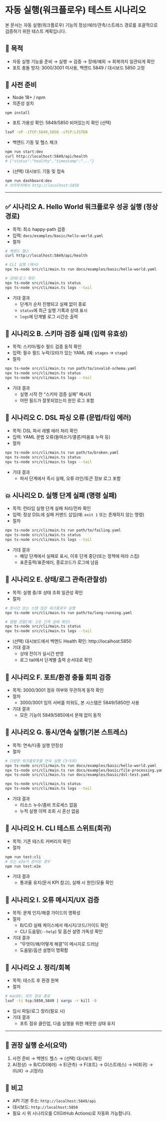 # 자동 실행(워크플로우) 테스트 시나리오

본 문서는 자동 실행(워크플로우) 기능의 정상/에러/관측/스트레스 경로를 포괄적으로 검증하기 위한 테스트 계획입니다.

## 🎯 목적
- 자동 실행 기능을 준비 → 실행 → 검증 → 장애/예외 → 회복까지 일관되게 확인
- 포트 충돌 방지: 3000/3001 미사용, 백엔드 5849 / 대시보드 5850 고정

## 🧰 사전 준비
- Node 18+ / npm
- 의존성 설치
```bash
npm install
```
- 포트 가용성 확인: 5849/5850 비어있는지 확인 (선택)
```bash
lsof -nP -iTCP:5849,5850 -sTCP:LISTEN
```
- 백엔드 기동 및 헬스 체크
```bash
npm run start:dev
curl http://localhost:5849/api/health
# {"status":"healthy","timestamp":"..."}
```
- (선택) 대시보드 기동 및 접속
```bash
npm run dashboard:dev
# 브라우저에서 http://localhost:5850
```

---

## ✅ 시나리오 A. Hello World 워크플로우 성공 실행 (정상 경로)
- 목적: 최소 happy-path 검증
- 입력: `docs/examples/basic/hello-world.yaml`
- 절차
```bash
# 백엔드 헬스
curl http://localhost:5849/api/health

# CLI 실행 (예시)
npx ts-node src/cli/main.ts run docs/examples/basic/hello-world.yaml

# 상태/로그 확인
npx ts-node src/cli/main.ts status
npx ts-node src/cli/main.ts logs --tail
```
- 기대 결과
  - 단계가 순차 진행되고 실패 없이 종료
  - `status`에 최근 실행 기록과 상태 표시
  - `logs`에 단계별 로그 시간순 출력

## 🧪 시나리오 B. 스키마 검증 실패 (입력 유효성)
- 목적: 스키마/필수 필드 검증 동작 확인
- 입력: 필수 필드 누락/오타가 있는 YAML (예: `stages` → `stage`)
- 절차
```bash
npx ts-node src/cli/main.ts run path/to/invalid-schema.yaml
npx ts-node src/cli/main.ts status
npx ts-node src/cli/main.ts logs --tail
```
- 기대 결과
  - 실행 시작 전 “스키마 검증 실패” 메시지
  - 어떤 필드가 잘못되었는지 원인 로그 포함

## 🧩 시나리오 C. DSL 파싱 오류 (문법/타입 에러)
- 목적: DSL 파서 레벨 에러 처리 확인
- 입력: YAML 문법 오류(들여쓰기/콜론/따옴표 누락 등)
- 절차
```bash
npx ts-node src/cli/main.ts run path/to/broken.yaml
npx ts-node src/cli/main.ts status
npx ts-node src/cli/main.ts logs --tail
```
- 기대 결과
  - 파서 단계에서 즉시 실패, 오류 라인/토큰 정보 로그 포함

## 💥 시나리오 D. 실행 단계 실패 (명령 실패)
- 목적: 런타임 실행 단계 실패 처리/전파 확인
- 입력: 정상 DSL에 실패 커맨드 삽입(예: `exit 1` 또는 존재하지 않는 명령)
- 절차
```bash
npx ts-node src/cli/main.ts run path/to/failing.yaml
npx ts-node src/cli/main.ts status
npx ts-node src/cli/main.ts logs --tail
```
- 기대 결과
  - 해당 단계에서 실패로 표시, 이후 단계 중단(또는 정책에 따라 스킵)
  - 표준출력/표준에러, 종료코드가 로그에 남음

## 📡 시나리오 E. 상태/로그 관측(관찰성)
- 목적: 실행 중/후 상태 조회 일관성 확인
- 절차
```bash
# 장시간 또는 스텝 많은 워크플로우 실행
npx ts-node src/cli/main.ts run path/to/long-running.yaml

# 병렬 관찰(예: 2초 간격 상태 확인)
npx ts-node src/cli/main.ts status
npx ts-node src/cli/main.ts logs --tail
```
- (선택) 대시보드에서 백엔드 Health 확인: http://localhost:5850
- 기대 결과
  - 상태 전이가 실시간 반영
  - 로그 tail에서 단계별 출력 순서대로 확인

## 🧷 시나리오 F. 포트/환경 충돌 회피 검증
- 목적: 3000/3001 점유 여부와 무관하게 동작 확인
- 절차
  - 3000/3001 임의 서버를 띄워도, 본 시스템은 5849/5850만 사용
- 기대 결과
  - 모든 기능이 5849/5850에서 문제 없이 동작

## 🔁 시나리오 G. 동시/연속 실행(기본 스트레스)
- 목적: 연속/다중 실행 안정성
- 절차
```bash
# 다양한 워크플로우를 연속 실행 (3~5회)
npx ts-node src/cli/main.ts run docs/examples/basic/hello-world.yaml
npx ts-node src/cli/main.ts run docs/examples/basic/file-processing.yaml
npx ts-node src/cli/main.ts run docs/examples/basic/dsl-test.yaml

npx ts-node src/cli/main.ts status
npx ts-node src/cli/main.ts logs --tail
```
- 기대 결과
  - 리소스 누수/좀비 프로세스 없음
  - 누적 실행 이력 조회 시 혼선 없음

## 🧪 시나리오 H. CLI 테스트 스위트(회귀)
- 목적: 기존 테스트 커버리지 확인
- 절차
```bash
npm run test:cli
# 또는 e2e가 준비된 경우
npm run test:e2e
```
- 기대 결과
  - 통과율 유지(문서 KPI 참고), 실패 시 원인/모듈 확인

## 🧭 시나리오 I. 오류 메시지/UX 검증
- 목적: 문제 인지/해결 가이드의 명확성
- 절차
  - B/C/D 실패 케이스에서 메시지/코드/가이드 확인
  - CLI 도움말(`--help`) 및 옵션 설명 가독성 확인
- 기대 결과
  - “무엇이/왜/어떻게 해결”이 메시지로 드러남
  - 도움말/옵션 설명이 명확함

## 🧹 시나리오 J. 정리/회복
- 목적: 테스트 후 환경 원복
- 절차
```bash
# macOS: 포트 점유 종료
lsof -ti tcp:5850,5849 | xargs -r kill -9
```
  - 임시 파일/로그 정리(필요 시)
- 기대 결과
  - 포트 점유 클린업, 다음 실행을 위한 깨끗한 상태 유지

---

## 🔂 권장 실행 순서(요약)
1) 사전 준비 → 백엔드 헬스 → (선택) 대시보드 확인
2) A(정상) → B/C/D(에러) → E(관측) → F(포트) → G(스트레스) → H(회귀) → I(UX) → J(정리)

## 🧩 비고
- API 기본 주소: `http://localhost:5849/api`
- 대시보드: `http://localhost:5850`
- 필요 시 위 시나리오를 CI(GitHub Actions)로 자동화 가능합니다.
